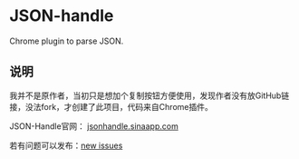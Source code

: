 # JSON-handle
Chrome plugin to parse JSON.

## 说明
我并不是原作者，当初只是想加个复制按钮方便使用，发现作者没有放GitHub链接，没法fork，才创建了此项目，代码来自Chrome插件。

JSON-Handle官网：  [jsonhandle.sinaapp.com](http://jsonhandle.sinaapp.com/)

若有问题可以发布：[new issues](https://github.com/wilon/JSON-handle/issues/new)
